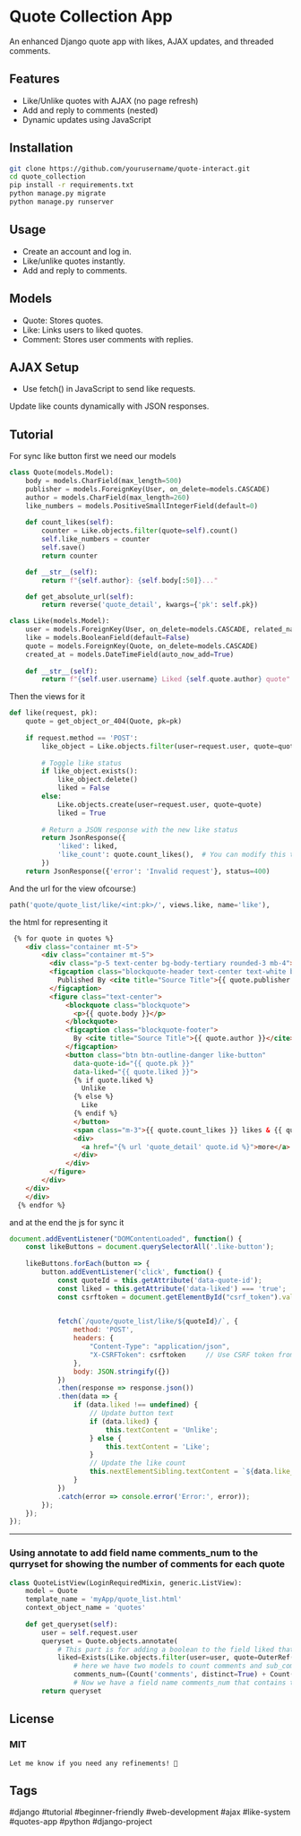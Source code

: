 # Quote Collection App  
An enhanced Django quote app with likes, AJAX updates, and threaded comments.

## Features  
- Like/Unlike quotes with AJAX (no page refresh)  
- Add and reply to comments (nested)  
- Dynamic updates using JavaScript  

## Installation  
```bash
git clone https://github.com/yourusername/quote-interact.git  
cd quote_collection  
pip install -r requirements.txt  
python manage.py migrate  
python manage.py runserver
```
## Usage
- Create an account and log in.
- Like/unlike quotes instantly.
- Add and reply to comments.

## Models
- Quote: Stores quotes.
- Like: Links users to liked quotes.
- Comment: Stores user comments with replies.

## AJAX Setup
- Use fetch() in JavaScript to send like requests.

Update like counts dynamically with JSON responses.


## Tutorial

For sync like button first we need our models
```python
class Quote(models.Model):
    body = models.CharField(max_length=500)
    publisher = models.ForeignKey(User, on_delete=models.CASCADE)
    author = models.CharField(max_length=260)
    like_numbers = models.PositiveSmallIntegerField(default=0)
    
    def count_likes(self):
        counter = Like.objects.filter(quote=self).count()
        self.like_numbers = counter
        self.save()
        return counter

    def __str__(self):
        return f"{self.author}: {self.body[:50]}..."

    def get_absolute_url(self):
        return reverse('quote_detail', kwargs={'pk': self.pk})

class Like(models.Model):
    user = models.ForeignKey(User, on_delete=models.CASCADE, related_name='likes')
    like = models.BooleanField(default=False)
    quote = models.ForeignKey(Quote, on_delete=models.CASCADE)
    created_at = models.DateTimeField(auto_now_add=True)
    
    def __str__(self):
        return f"{self.user.username} Liked {self.quote.author} quote"
```

Then the views for it
```python
def like(request, pk):
    quote = get_object_or_404(Quote, pk=pk)
    
    if request.method == 'POST':
        like_object = Like.objects.filter(user=request.user, quote=quote)
        
        # Toggle like status
        if like_object.exists():
            like_object.delete()
            liked = False
        else:
            Like.objects.create(user=request.user, quote=quote)
            liked = True
        
        # Return a JSON response with the new like status
        return JsonResponse({
            'liked': liked,
            'like_count': quote.count_likes(),  # You can modify this to show the total like count
        })
    return JsonResponse({'error': 'Invalid request'}, status=400)
```

And the url for the view ofcourse:)
```python
path('quote/quote_list/like/<int:pk>/', views.like, name='like'),
```

the html for representing it
```html
 {% for quote in quotes %}
    <div class="container mt-5">
        <div class="container mt-5">
          <div class="p-5 text-center bg-body-tertiary rounded-3 mb-4">
          <figcaption class="blockquote-header text-center text-white bg-secondary">
            Published By <cite title="Source Title">{{ quote.publisher }}</cite>
          </figcaption>
          <figure class="text-center">
              <blockquote class="blockquote">
                <p>{{ quote.body }}</p>
              </blockquote>
              <figcaption class="blockquote-footer">
                By <cite title="Source Title">{{ quote.author }}</cite>
              </figcaption>
              <button class="btn btn-outline-danger like-button" 
                data-quote-id="{{ quote.pk }}" 
                data-liked="{{ quote.liked }}">
                {% if quote.liked %}
                  Unlike
                {% else %}
                  Like
                {% endif %}
                </button>
                <span class="m-3">{{ quote.count_likes }} likes & {{ quote.comments_num }} comments</span>
                <div>
                  <a href="{% url 'quote_detail' quote.id %}">more</a> 
                </div>
              </div>
          </figure>
        </div>
    </div>
    </div>      
  {% endfor %}
```

and at the end the js for sync it
```js
document.addEventListener("DOMContentLoaded", function() {
    const likeButtons = document.querySelectorAll('.like-button');
    
    likeButtons.forEach(button => {
        button.addEventListener('click', function() {
            const quoteId = this.getAttribute('data-quote-id');
            const liked = this.getAttribute('data-liked') === 'true';  
            const csrftoken = document.getElementById("csrf_token").value;  // Get CSRF token

            
            fetch(`/quote/quote_list/like/${quoteId}/`, {
                method: 'POST',
                headers: {
                    "Content-Type": "application/json",
                    "X-CSRFToken": csrftoken     // Use CSRF token from hidden input
                },
                body: JSON.stringify({})  
            })
            .then(response => response.json())
            .then(data => {
                if (data.liked !== undefined) {
                    // Update button text
                    if (data.liked) {
                        this.textContent = 'Unlike';
                    } else {
                        this.textContent = 'Like';
                    }
                    // Update the like count
                    this.nextElementSibling.textContent = `${data.like_count} likes`;   
                }
            })
            .catch(error => console.error('Error:', error));
        });
    });
});
```
---


### Using annotate to add field name comments_num to the qurryset for showing the number of comments for each quote
```python
class QuoteListView(LoginRequiredMixin, generic.ListView):
    model = Quote
    template_name = 'myApp/quote_list.html'
    context_object_name = 'quotes'
    
    def get_queryset(self):
        user = self.request.user
        queryset = Quote.objects.annotate(
            # This part is for adding a boolean to the field liked that is related to the previous topic not this one
            liked=Exists(Like.objects.filter(user=user, quote=OuterRef('pk')))).annotate(
                # here we have two models to count comments and sub_comments and after counting we add them easily
                comments_num=(Count('comments', distinct=True) + Count('comments__sub_comments', distinct=True)))
                # Now we have a field name comments_num that contains the sum of comments and sub_comments
        return queryset
```

## License
### MIT
```vbnet
Let me know if you need any refinements! 🚀
```

## Tags  
#django #tutorial #beginner-friendly #web-development #ajax #like-system #quotes-app #python #django-project
